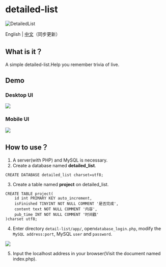 # detailed-list

![DetailedList](https://img.shields.io/badge/DetailedList-1.1.3-orange)

English | [中文](https://github.com/Jackie1123/detailed-list/blob/master/README_ZN.md)（同步更新）

## What is it？
A simple detailed-list.Help you remember trivia of live.
## Demo
### Desktop UI
![](https://s1.ax1x.com/2020/07/14/UaZX1P.png)
### Mobile UI
![](https://s1.ax1x.com/2020/07/14/UaeCkj.jpg)
## How to use？
1. A server(with PHP) and MySQL is necessary.
2. Create a database named **detailed_list**.
```MySQL
CREATE DATABASE detailed_list charset=utf8;
```
3. Create a table named **project** on detailed_list.
```MySQL
CREATE TABLE project(
    id int PRIMARY KEY auto_increment,
    isFinished TINYINT NOT NULL COMMENT '是否完成',
    content text NOT NULL COMMENT '内容',
    pub_time INT NOT NULL COMMENT '时间戳'
)charset utf8;
```
4. Enter directory ```detail-list/app/```, open```database_login.php```, modify the ```MySQL address:port```, MySQL ```user``` and ```password```.

![](https://s1.ax1x.com/2020/07/01/NTTBOe.jpg)

5. Input the localhost address in your browser(Visit the document named index.php).